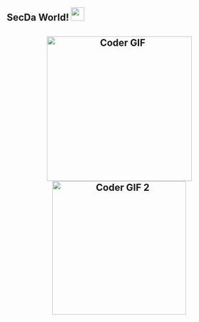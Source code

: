 ## SecDa World! <img src="https://user-images.githubusercontent.com/42378118/110234147-e3259600-7f4e-11eb-95be-0c4047144dea.gif" width="30">
<h2 align="center">
  <img src="https://i.imgur.com/nX1Sqjq.gif" alt="Coder GIF" width="325">
  <img src="https://64.media.tumblr.com/3ef1fa20c223d033dfe9144e389da4ea/tumblr_ooskj4dee41s58c1so1_500.gif" alt="Coder GIF 2" width="300">
</h2> 
